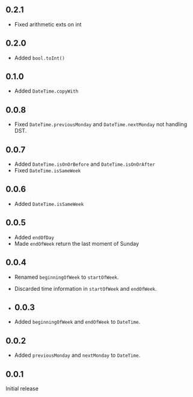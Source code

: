 ## 0.2.1

- Fixed arithmetic exts on int

## 0.2.0

- Added `bool.toInt()`

## 0.1.0

- Added `DateTime.copyWith`
  
## 0.0.8

- Fixed `DateTime.previousMonday` and `DateTime.nextMonday` not handling DST.
  
## 0.0.7

- Added `DateTime.isOnOrBefore` and `DateTime.isOnOrAfter`
- Fixed `DateTime.isSameWeek`

## 0.0.6

- Added `DateTime.isSameWeek`
  
## 0.0.5

- Added `endOfDay`
- Made `endOfWeek` return the last moment of Sunday

## 0.0.4

- Renamed `beginningOfWeek` to `startOfWeek`.
- Discarded time information in `startOfWeek` and `endOfWeek`.
  
- ## 0.0.3

- Added `beginningOfWeek` and `endOfWeek` to `DateTime`.
## 0.0.2

- Added `previousMonday` and `nextMonday` to `DateTime`.

## 0.0.1

Initial release